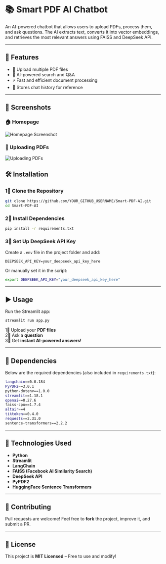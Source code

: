 # 📚 Smart PDF AI Chatbot  

An AI-powered chatbot that allows users to upload PDFs, process them, and ask questions. The AI extracts text, converts it into vector embeddings, and retrieves the most relevant answers using FAISS and DeepSeek API.

---

## 🚀 Features  
- 📂 Upload multiple PDF files  
- 🤖 AI-powered search and Q&A  
- ⚡ Fast and efficient document processing  
- 📝 Stores chat history for reference  

---


## 📸 Screenshots

### 🏠 Homepage
![Homepage Screenshot](homepage.png)

### 📂 Uploading PDFs
![Uploading PDFs](upload_pdfs.png)





## 🛠️ Installation  

### 1⃣ Clone the Repository  
```sh
git clone https://github.com/YOUR_GITHUB_USERNAME/Smart-PDF-AI.git
cd Smart-PDF-AI
```

### 2⃣ Install Dependencies  
```sh
pip install -r requirements.txt
```

### 3⃣ Set Up DeepSeek API Key  
Create a `.env` file in the project folder and add:  
```env
DEEPSEEK_API_KEY=your_deepseek_api_key_here
```
Or manually set it in the script:
```sh
export DEEPSEEK_API_KEY="your_deepseek_api_key_here"
```

---

## ▶️ Usage  

Run the Streamlit app:  
```sh
streamlit run app.py
```

1⃣ Upload your **PDF files**  
2⃣ Ask a **question**  
3⃣ Get **instant AI-powered answers!**  

---

## 🐜 Dependencies  

Below are the required dependencies (also included in `requirements.txt`):  
```sh
langchain==0.0.184
PyPDF2==3.0.1
python-dotenv==1.0.0
streamlit==1.18.1
openai==0.27.6
faiss-cpu==1.7.4
altair==4
tiktoken==0.4.0
requests==2.31.0
sentence-transformers==2.2.2
```

---

## 🔧 Technologies Used  
- **Python**  
- **Streamlit**  
- **LangChain**  
- **FAISS (Facebook AI Similarity Search)**  
- **DeepSeek API**  
- **PyPDF2**  
- **HuggingFace Sentence Transformers**  

---

## 🤝 Contributing  
Pull requests are welcome! Feel free to **fork** the project, improve it, and submit a PR.  

---

## 📝 License  
This project is **MIT Licensed** – Free to use and modify!  
